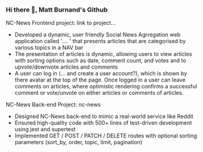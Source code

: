 ### Hi there 👋, Matt Burnand's Github

NC-News Frontend project: link to project...

- Developed a dynamic, user friendly Social News Agrregation web application called '.... ' that presents articles that are categorised by various topics in a NAV bar
- The presentation of articles is dynamic, allowing users to view articles with sorting options such as date, comment count, and votes and to upvote/downvote articles and comments
- A user can log in (... and create a user account?), which is shown by there avatar at the top of the page. Once logged in a user can leave comments on articles, where optimistic rendering confirms a successful comment or vote/unvote on either articles or comments of articles. 

NC-News Back-end Project: nc-news

- Designed NC-News back-end to mimic a real-world service like Reddit
- Ensured high-quality code with 500+ lines of test-driven development using jest and supertest
- Implemented GET / POST / PATCH / DELETE routes with optional sorting parameters (sort_by, order, topic, limit, pagination)
<Wrote clear and concise documentation for database setup and endpoint use>


<!--
**Mburnand-tech/MBurnand-tech** is a ✨ _special_ ✨ repository because its `README.md` (this file) appears on your GitHub profile.

Here are some ideas to get you started:

- 🔭 I’m currently working on ...
- 🌱 I’m currently learning ...
- 👯 I’m looking to collaborate on ...
- 🤔 I’m looking for help with ...
- 💬 Ask me about ...
- 📫 How to reach me: ...
- 😄 Pronouns: ...
- ⚡ Fun fact: ...
-->
